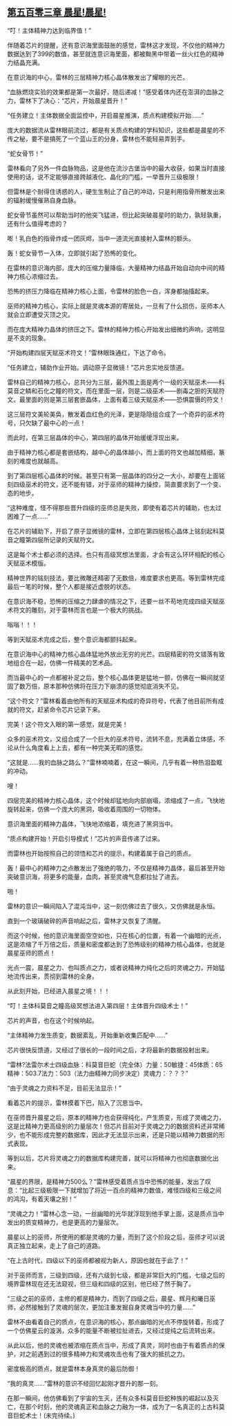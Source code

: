 ## [第五百零三章 晨星!晨星!](https://www.xxbiquge.com/11_11222/8939682.html)


  “叮！主体精神力达到临界值！”

  伴随着芯片的提醒，还有意识海里面鼓胀的感觉，雷林这才发现，不仅他的精神力数据达到了399的数值，甚至就连意识海里面，都被黝黑中带着一丝火红色的精神力结晶充满。

  在意识海的中心，雷林的三层精神力核心晶体散发出了耀眼的光芒。

  “血脉燃烧实验的效果都是第一次最好，随后递减！”感受着体内还在澎湃的血脉之力，雷林下了决心：“芯片，开始晨星晋升！”

  “任务建立！主体数据全面监控中，开启晨星推演，质点构建模拟开始……”

  庞大的数据流从雷林眼前流过，都是有关质点构建的学科知识，这些都是晨星的不传之秘，要不是搞死了一个蓝山王的分身，雷林也不能轻易弄到手。

  “蛇女骨节！”

  雷林看向了另外一件血脉物品，这是他在流沙古堡当中的最大收获，如果当时直接使用的话，说不定能够直接跨越液化、晶化的门槛，一举晋升三级极限！

  但雷林是个耐得住诱惑的人，硬生生制止了自己的冲动，只是利用指骨所散发出来的辐射缓慢催熟自身血脉。

  蛇女骨节虽然可以帮助当时的他突飞猛进，但比起突破晨星时的助力，孰轻孰重，还有什么值得考虑的？

  嘭！乳白色的指骨炸成一团灰烬，当中一道流光直接射入雷林的额头。

  轰！蛇女骨节一入体，立即就引起了恐怖的变化。

  在雷林的意识海内部，庞大的压缩力量降临，大量精神力结晶开始自动向中间的精神力核心浓缩过去。

  恐怖的挤压力降临在精神力核心上面，令雷林的脸色一白，浑身都抽搐起来。

  巫师的精神力核心，实际上就是灵魂本源的寄居处，一旦有了什么损伤，巫师本人就会立即遭受灭顶之灾。

  而在庞大精神力晶体的挤压之下。雷林的精神力核心开始发出细微的声响，这明显是不支的现象。

  “开始构建四层天赋巫术符文！”雷林眼珠通红，下达了命令。

  “任务建立，辅助作业开始。调动原子显微镜！”芯片忠实地反馈道。

  雷林自己的精神力核心，总共分为三层，最外围上面是两个一级的天赋巫术——科莫音之鳞和石化之瞳的符文，而在里面一层，则是二级巫术——剧毒之胆的天赋符文。最里面的则是第三层套嵌晶体，上面有着三级天赋巫术——恐惧震慑的符文！

  这三层符文美轮美奂，散发着血红色的光泽，更是隐隐组合成了一个奇异的巫术符号，只欠缺了最中心的一点！

  而此时，在第三层晶体的中心，第四层的晶体开始缓缓浮现出来。

  由于精神力核心都是套嵌结构，越中心的晶体越小，而上面的符文也越加精细，篆刻的难度也就越高。

  到了第四层核心晶体的时候。甚至只有第一层晶体的四分之一大小，却要在上面铭刻四级巫术的符文，还不能有错，对于巫师的精神力操控，简直要求到了一个变、态的地步。

  “这种难度，怪不得那些晋升四级的巫师总是失败，即使有着芯片的辅助，也太过困难了一点……”

  在芯片的辅助下，开启了原子显微镜的雷林，立即在第四层核心晶体上铭刻起科莫音之瞳第四层所记录的天赋符文。

  这是每个术士都必须的选择。也只有高级冥想法里面，才会有这么环环相配的核心天赋巫术模版。

  精神世界的铭刻技法，要比微雕还精密了无数倍，难度要求也更高。等到雷林完成最后一笔的时候，整个人都是接近虚脱的状态。

  在意识海不稳，恐怖的压缩之力肆虐的情况之下，还要一丝不苟地完成四级天赋巫术符文的雕刻，对于雷林而言也是一个极大的挑战。

  嗡嗡！！！

  等到天赋巫术完成之后，整个意识海都颤抖起来。

  在意识海中心的精神力核心晶体猛地外放出无穷的光芒。四层精密的符文错落有致地组合在一起，仿佛一件精美的艺术品。

  而当最中心的一点都被补足之后，整个核心晶体更是猛地一颤，仿佛在一瞬间就坚固了数万倍，原本那种仿佛将在压力下崩溃的感觉彻底消失不见。

  “这个符文？”雷林看着由他所有的天赋巫术构成的奇异符号，代表了他目前所有成就的符文，赶紧命令芯片记录下来。

  完美！这个符文入眼的第一感觉，就是完美！

  众多的巫术符文，又组合成了一个巨大的巫术符号，流转不息，充满着立体感，不论从什么角度看上上去，都有一种完美无暇的感觉。

  “这就是……我的血脉之路么？”雷林喃喃着，在这一瞬间，几乎有着一种热泪盈眶的冲动。

  嗖！

  四层完美的精神力核心晶体，这个时候却猛地向内部崩塌，浓缩成了一点，飞快地旋转起来，仿佛一个庞大的黑洞，吸收着周围的一切物体。

  意识海里面的精神力晶体，飞快地浓缩着，填充进了黑洞当中。

  “质点构建开始！开启引导模式！”芯片的声音传递了过来。

  而雷林也开始按照自己的领悟和芯片的提示，构建着属于自己的质点。

  轰！最中心的精神力之点散发出了强绝的吸力，不仅是精神力晶体，最后甚至开始突破意识海，将更多的能量，血肉，甚至灵魂气息都拉扯了进去。

  啪！

  雷林的意识一瞬间陷入了混沌当中，这一刻仿佛过去了很久，又仿佛就是永恒。

  直到一个玻璃破碎的声音响起之后，雷林才又恢复了清醒。

  而这个时候，他的意识海里面空空如也，只在核心的位置，有着一个幽暗的光点，这是浓缩了千万倍之后，质量和密度都达到了恐怖级别的精神力核心晶体，也就是晨星巫师的质点！

  光点一震，晨星之力、也叫质点之力，或者说精神力纯化之后的灵魂之力，开始猛地流传出来，贯彻到雷林的全身。

  从此刻开始，已经进入晨星之境！！！

  “叮！主体科莫音之瞳高级冥想法进入第四层！主体晋升四级术士！”

  芯片的声音，也在这个时候响起。

  “主体精神力发生质变，数据紊乱，开始重新收集匹配中……”

  芯片很快反馈道，又经过了很长的一段时间之后，才将最新的数据投射出来。

  “雷林?法雷尔术士四级血脉：科莫音巨蛇（完全体）力量：50敏捷：45体质：65精神：503.7法力：503（法力由精神力同步决定）灵魂力：？？？”

  “由于灵魂之力资料不足，目前无法显示！”

  看着芯片的提示，雷林摸着下巴，陷入了沉思当中。

  在巫师晋升晨星之后，原本的精神力也会获得纯化，产生质变，形成了灵魂之力，这是比精神力更高级别的力量层次！但芯片目前对于灵魂之力的数据资料还非常稀少，也不能形成完整的数据库，因此才无法显示出来，还是只能以精神力数据的形式表现。

  等到以后，芯片将灵魂之力的数据库构建完善，就可以将精神力也彻底数据化出来。

  “晨星的界限，是精神力500么？”雷林感受着质点当中恐怖的能量，发出了叹息：“比起三级极限一下就增加了将近一百点的精神力数值，难怪四级和三级之间的鸿沟，有着天壤之别！”

  “灵魂之力！”雷林心念一动，一丝幽暗的光华就浮现到他手掌上面，这是质点当中发出的质变精神力，也是更高的力量层次。

  晨星以上的巫师，所使用的都是灵魂的力量，而到了这个阶段之后，巫师才可以说真正独立起来，走上了自己的道路。

  “在上古时代，四级以下的巫师都被视为新人，原因也就在于此了！”

  对于巫师而言，三级到四级，还有六级到七级，都是非常巨大的门槛，七级之后的境界雷林现在还无法窥视，但三级和四级的区别，他已经了然于胸了。

  “三级之前的巫师，主修的都是精神力，而到了四级之后，晨星、辉月和曦日巫师，必然接触到了灵魂的层次，更加注重发掘自身灵魂当中的力量……”

  雷林不由看着自己的质点，在意识海的核心，那点幽暗的光点不停旋转着，形成了一个仿佛星云的漩涡，众多的能量不断被拉扯进去，又经过提纯之后流转出来。

  从此以后，他的灵魂也被浓缩在质点当中，形成了真灵，同时也由于有着质点的保护，对之前遇到过的很多精神力和灵魂攻击也有了强大的抵抗之力。

  密度极高的质点，就是雷林本身真灵的最后防御！

  “我的真灵……”雷林的意识不经回忆起刚才晋升的那一刻。

  在那一瞬间，他仿佛看到了宇宙的生灭，还有众多科莫音巨蛇种族的崛起以及灭亡，在那个时刻，他的灵魂真正和血脉之力融为一体，成为了一名真正的上古科莫音巨蛇术士！(未完待续。)
